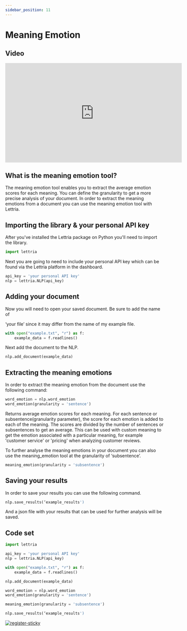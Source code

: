 ```yaml
---
sidebar_position: 11
---
```


# Meaning Emotion

## Video

<iframe width="560" height="315" src="https://www.youtube.com/embed/EAuADtPP6Uw" title="YouTube video player" frameborder="0" allow="accelerometer; autoplay; clipboard-write; encrypted-media; gyroscope; picture-in-picture" allowfullscreen></iframe>

## What is the meaning emotion tool?

The meaning emotion tool enables you to extract the average emotion scores for each meaning. You can define the granularity to get a more precise analysis of your document. In order to extract the meaning emotions from a document you can use the meaning emotion tool with Lettria.

## Importing the library & your personal API key

After you've installed the Lettria package on Python you'll need to import the library.

```python
import lettria
```

Next you are going to need to include your personal API key which can be found via the Lettria platform in the dashboard.

```python
api_key = 'your personal API key'
nlp = lettria.NLP(api_key)
```

## Adding your document

Now you will need to open your saved document. Be sure to add the name of

‘your file’ since it may differ from the name of my example file.

```python
with open("example.txt", "r") as f:
	example_data = f.readlines()
```

Next add the document to the NLP.

```python
nlp.add_document(example_data)
```

## Extracting the meaning emotions

In order to extract the meaning emotion from the document use the following command:

```python
word_emotion = nlp.word_emotion
word_emotion(granularity = 'sentence')
```

Returns average emotion scores for each meaning. For each sentence or subsentence(granularity parameter), the score for each emotion is added to each of the meaning. The scores are divided by the number of sentences or subsentences to get an average. This can be used with custom meaning to get the emotion associated with a particular meaning, for example 'customer service' or 'pricing' when analyzing customer reviews.

To further analyse the meaning emotions in your document you can also use the meaning_emotion tool at the granularity of ‘subsentence’.

```python
meaning_emotion(granularity = 'subsentence')
```

## Saving your results

In order to save your results you can use the following command.

```python
nlp.save_results(‘example_results')
```

And a json file with your results that can be used for further analysis will be saved.

## Code set

```python
import lettria

api_key = 'your personal API key'
nlp = lettria.NLP(api_key)

with open("example.txt", "r") as f:
	example_data = f.readlines()

nlp.add_document(example_data)

word_emotion = nlp.word_emotion
word_emotion(granularity = 'sentence')

meaning_emotion(granularity = 'subsentence')

nlp.save_results(‘example_results')
```

[![register-sticky](/img/register-sticky.png)](https://app.lettria.com/signup)